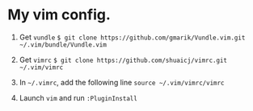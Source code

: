 # My vim config.

1. Get `vundle`
`$ git clone https://github.com/gmarik/Vundle.vim.git ~/.vim/bundle/Vundle.vim`

2. Get `vimrc`
`$ git clone https://github.com/shuaicj/vimrc.git ~/.vim/vimrc`

3. In `~/.vimrc`, add the following line
`source ~/.vim/vimrc/vimrc`

4. Launch `vim` and run `:PluginInstall`



